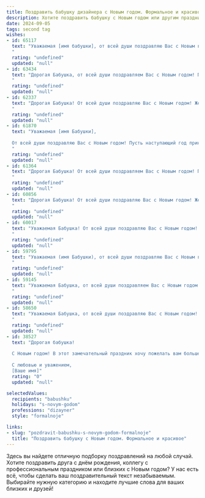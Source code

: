 ```yaml
---
title: Поздравить бабушку дизайнера с Новым годом. Формальное и красивое
description: Хотите поздравить бабушку с Новым годом или другим праздником? Наш ИИ создаст незабываемое поздравление, а вы обязательно выделитесь среди других.  
date: 2024-09-05
tags: second tag
wishes:
- id: 65117
  text: "Уважаемая [имя бабушки], от всей души поздравляю Вас с Новым годом! Желаю Вам крепкого здоровья, семейного благополучия, вдохновения и творческих успехов в Вашей работе дизайнера. Пусть наступающий год принесет Вам радость, мир и уют!
  "
  rating: "undefined"
  updated: "null"
- id: 63434
  text: "Дорогая Бабушка, от всей души поздравляем Вас с Новым годом! Пусть этот год принесет Вам вдохновение, новые творческие идеи и радость от реализации Ваших дизайнерских проектов. Желаем Вам крепкого здоровья, семейного благополучия и ярких праздничных мгновений!
  "
  rating: "undefined"
  updated: "null"
- id: 62337
  text: "Дорогая Бабушка! От всей души поздравляю Вас с Новым годом! Желаю, чтобы 2024 год был полон ярких красок, вдохновения и творческой энергии, как Ваши лучшие дизайнерские работы. Пусть этот год принесёт Вам здоровье, благополучие и много радостных мгновений!
  "
  rating: "undefined"
  updated: "null"
- id: 61870
  text: "Уважаемая [имя Бабушки],
  
  От всей души поздравляю Вас с Новым годом! Пусть наступающий год принесет Вам крепкое здоровье, творческое вдохновение и множество радостных моментов. Желаю Вам ярких и вдохновляющих проектов, новых идей и успехов в Вашем любимом деле – дизайне. Пусть каждый день будет наполнен красотой и гармонией!
  "
  rating: "undefined"
  updated: "null"
- id: 61364
  text: "Дорогая Бабушка! От всей души поздравляем Вас с Новым годом! Пусть он наполнится яркими красками творческих идей, как палитра талантливого дизайнера! Желаем Вам крепкого здоровья, счастья, вдохновения и новых, интересных проектов!
  "
  rating: "undefined"
  updated: "null"
- id: 60856
  text: "Дорогая Бабушка! От всей души поздравляю Вас с Новым годом! Желаю Вам крепкого здоровья, радости, семейного тепла и вдохновения, которое позволит Вам творить новые шедевры в дизайне. Пусть наступающий год будет полон ярких красок и интересных проектов!
  "
  rating: "undefined"
  updated: "null"
- id: 60017
  text: "Уважаемая Бабушка! От всей души поздравляю Вас с Новым годом! Желаю Вам крепкого здоровья, благополучия, вдохновения и творческих успехов в Вашей работе дизайнера. Пусть новый год принесет Вам множество радостных моментов, новых идей и ярких красок!
  "
  rating: "undefined"
  updated: "null"
- id: 59795
  text: "Уважаемая (имя Бабушки), от всей души поздравляю Вас с Новым годом! Желаю Вам крепкого здоровья, душевного тепла и творческого вдохновения в Новом году! Пусть он будет полон ярких красок, интересных проектов и радостных моментов. Счастья Вам, благополучия и всего самого доброго!
  "
  rating: "undefined"
  updated: "null"
- id: 59145
  text: "Уважаемая Бабушка, от всей души поздравляем Вас с Новым годом! Пусть этот год принесет Вам много радости, вдохновения и творческих успехов!  Мы желаем Вам крепкого здоровья, благополучия и, конечно же, новых креативных идей в Вашей работе дизайнера.
  "
  rating: "undefined"
  updated: "null"
- id: 58650
  text: "Уважаемая Бабушка, от всей души поздравляю Вас с Новым годом! Пусть этот год принесет Вам множество ярких и вдохновляющих идей, а Ваши творческие работы, как всегда, будут полны красоты и изыска. Желаю Вам крепкого здоровья, душевного тепла и праздничного настроения!
  "
  rating: "undefined"
  updated: "null"
- id: 38527
  text: "Дорогая бабушка!
  
  С Новым годом! В этот замечательный праздник хочу пожелать вам больше вдохновения и ярких идей, чтобы каждый ваш дизайнерский проект приносил вам радость и удовлетворение. Пусть наступающий год станет для вас временем смелых свершений, красоты и гармонии во всем.
  
  С любовью и уважением,
  [Ваше имя]"
  rating: "0"
  updated: "null"

selectedValues:
  recipients: "babushku"
  holidays: "s-novym-godom"
  professions: "dizayner"
  style: "formalnoje"

links:
- slug: "pozdravit-babushku-s-novym-godom-formalnoje"
  title: "Поздравить бабушку с Новым годом. Формальное и красивое"
---
```


Здесь вы найдете отличную подборку поздравлений на любой случай. 
Хотите поздравить друга с днём рождения, коллегу с профессиональным праздником или близких с Новым годом? У нас есть всё, чтобы сделать ваш поздравительный текст незабываемым. Выбирайте нужную категорию и находите лучшие слова для ваших близких и друзей!
